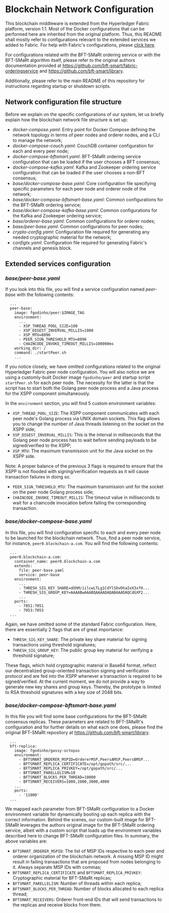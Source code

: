 
# Blockchain Network Configuration

This blockchain middleware is extended from the Hyperledger Fabric platform, version 1.1. Most of the Docker configurations that can be performed here are inherited from the original platform. Thus, this README shall mostly refer to configurations relevant to the extended services we added to Fabric. For help with Fabric's configurations, please [click here](https://hyperledger-fabric.readthedocs.io/en/release-1.1/).

For configurations related with the BFT-SMaRt ordering service or with the BFT-SMaRt algorithm itself, please refer to the original authors documentation provided at https://github.com/bft-smart/fabric-orderingservice and https://github.com/bft-smart/library.

Additionally, please refer to the main README of this repository for instructions regarding startup or shutdown scripts.

## Network configuration file structure

Before we explain on the specific configurations of our system, let us briefly explain how the blockchain network file structure is set up:

* _docker-compose.yaml_: Entry point for Docker Compose defining the network topology in terms of peer nodes and orderer nodes, and a CLI to manage the network;
* _docker-compose-couch.yaml_: CouchDB container configuration for each and every peer node;
* _docker-compose-bftsmart.yaml_: BFT-SMaRt ordering service configuration that can be loaded if the user chooses a BFT consensus;
* _docker-compose-kafka.yaml_: Kafka and Zookeeper ordering service configuration that can be loaded if the user chooses a non-BFT consensus;
* _base/docker-compose-base.yaml_: Core configuration file specifying specific parameters for each peer node and orderer node of the network;
* _base/docker-compose-bftsmart-base.yaml_: Common configurations for the BFT-SMaRt ordering service;
* _base/docker-compose-kafka-base.yaml_: Common configurations for the Kafka and Zookeeper ordering service;
* _base/orderer-base.yaml_: Common configurations for orderer nodes;
* _base/peer-base.yaml_: Common configurations for peer nodes;
* _crypto-config.yaml_: Configuration file required for generating any needed cryptographic material for the network; 
* _configtx.yaml_: Configuration file required for generating Fabric's channels and genesis block. 

## Extended services configuration

### _base/peer-base.yaml_

If you look into this file, you will find a service configuration named _peer-base_ with the following contents:

```
  ...
  peer-base:
    image: fgodinho/peer:$IMAGE_TAG
    environment:
      ...
      - XSP_THREAD_POOL_SIZE=100
      - XSP_DIGEST_INVERVAL_MILLIS=1000
      - XSP_MTU=8096
      - PEER_SIGN_THRESHOLD_MTU=8096
      - CHAINCODE_INVOKE_TIMEOUT_MILLIS=100000ms
    working_dir: /
    command: ./startPeer.sh
    ...
```

If you notice closely, we have omitted configurations related to the original Hyperledger Fabric peer node configuration. You will also notice we are using a customly-built Docker image `fgodinho/peer` and startup script `startPeer.sh` for each peer node. The necessity for the latter is that the script has to start both the Golang peer node process and a Java process for the XSPP component simultaneously.

In the `environment` section, you will find 5 custom environment variables:
* `XSP_THREAD_POOL_SIZE`: The XSPP component communicates with each peer node's Golang process via UNIX domain sockets. This flag allows you to change the number of Java threads listening on the socket on the XSPP side;
* `XSP_DIGEST_INVERVAL_MILLIS`: This is the interval in milliseconds that the Golang peer node process has to wait before sending payloads to be signed/verified to the XSPP;
* `XSP_MTU`: The maximum transmission unit for the Java socket on the XSPP side.

Note: A proper balance of the previous 3 flags is required to ensure that the XSPP is not flooded with signing/verification requests as it will cause transaction failures in doing so.

* `PEER_SIGN_THRESHOLD_MTU`: The maximum transmission unit for the socket on the peer node Golang process side;
* `CHAINCODE_INVOKE_TIMEOUT_MILLIS`: The timeout value in milliseconds to wait for a chaincode invocation before failing the corresponding transaction.

### _base/docker-compose-base.yaml_

In this file, you will find configuration specific to each and every peer node to be launched for the blockchain network. Thus, find a peer node service, for instance, `peer0.blockchain-a.com`. You will find the following contents:

```
  ...
  peer0.blockchain-a.com:
    container_name: peer0.blockchain-a.com
    extends:
      file: peer-base.yaml
      service: peer-base
    environment:
      ...
      - THRESH_SIG_KEY_SHARE=dOhM/iilcwLTLg1CdYlSDvDhaIeX3xfH...
      - THRESH_SIG_GROUP_KEY=AAAABwAAABQAAAADAQABAAADAQCdGXP2...
      ...
    ports:
      - 7051:7051
      - 7053:7053
  ...
```

Again, we have omitted some of the standard Fabric configuration. Here, there are essentially 2 flags that are of great importance:

* `THRESH_SIG_KEY_SHARE`: The private key share material for signing transactions using threshold signatures;
* `THRESH_SIG_GROUP_KEY`: The public group key material for verifying a threshold signature;

These flags, which hold cryptographic material in Base64 format, reflect our decentralized group-oriented transaction signing and verification protocol and are fed into the XSPP whenever a transaction is required to be signed/verified. At the current moment, we do not provide a way to generate new key shares and group keys. Thereby, the prototype is limited to RSA threshold signatures with a key size of 2048 bits.



### _base/docker-compose-bftsmart-base.yaml_

In this file you will find some base configurations for the BFT-SMaRt consensus replicas. These parameters are related to BFT-SMaRt's configuration and for further details on what each one does, please find the original BFT-SMaRt repository at https://github.com/bft-smart/library.

```
  ...
  bft-replica:
    image: fgodinho/gassy-octopus
    environment:
      - BFTSMART_ORDERER_MSPID=OrdererMSP,PeersAMSP,PeersBMSP...
      - BFTSMART_REPLICA_CERTIFICATE=/opt/gopath/src/...
      - BFTSMART_REPLICA_PRIVKEY=/opt/gopath/src/...
      - BFTSMART_PARELLELISM=10
      - BFTSMART_BLOCKS_PER_THREAD=10000
      - BFTSMART_RECEIVERS=1000,2000,3000,4000
    ...
    ports:
      - '11000'
  ...
```

We mapped each parameter from BFT-SMaRt configuration to a Docker environment variable for dynamically booting up each replica with the correct information. Behind the scenes, our custom-built image for BFT-SMaRt leverages the authors original image for the BFT-SMaRt ordering service, albeit with a custom script that loads up the environment variables described here to change BFT-SMaRt configuration files. In summary, the above variables are:

* `BFTSMART_ORDERER_MSPID`: The list of MSP IDs respective to each peer and orderer organization of the blockchain network. A missing MSP ID might result in failing transactions that are proposed from nodes belonging to it. Always separate MSP IDs with commas;
* `BFTSMART_REPLICA_CERTIFICATE` and `BFTSMART_REPLICA_PRIVKEY`: Cryptographic material for BFT-SMaRt replicas;
* `BFTSMART_PARELLELISM`: Number of threads within each replica;
* `BFTSMART_BLOCKS_PER_THREAD`: Number of blocks allocated to each replica thread;
* `BFTSMART_RECEIVERS`: Orderer front-end IDs that will send transactions to the replicas and receive blocks from them.
